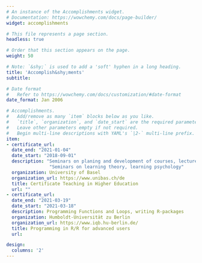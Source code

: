 ```yaml
---
# An instance of the Accomplishments widget.
# Documentation: https://wowchemy.com/docs/page-builder/
widget: accomplishments

# This file represents a page section.
headless: true

# Order that this section appears on the page.
weight: 50

# Note: `&shy;` is used to add a 'soft' hyphen in a long heading.
title: 'Accomplish&shy;ments'
subtitle:

# Date format
#   Refer to https://wowchemy.com/docs/customization/#date-format
date_format: Jan 2006

# Accomplishments.
#   Add/remove as many `item` blocks below as you like.
#   `title`, `organization`, and `date_start` are the required parameters.
#   Leave other parameters empty if not required.
#   Begin multi-line descriptions with YAML's `|2-` multi-line prefix.
item: 
- certificate_url: 
  date_end: "2021-01-04"
  date_start: "2018-09-01"
  description: "Seminars on planing and development of courses, lectures and seminars"+
                "Seminars on learning theory, learning psychology"
  organization: University of Basel
  organization_url: https://www.unibas.ch/de
  title: Certificate Teaching in Higher Education
  url: ""
- certificate_url:
  date_end: "2021-03-19"
  date_start: "2021-03-18"
  description: Programming Functions and Loops, writing R-packages
  organization: Humboldt-Universität zu Berlin
  organization_url: https://www.iqb.hu-berlin.de/
  title: Programming in R/R for advanced users
  url: 

design:
  columns: '2' 
---
```

